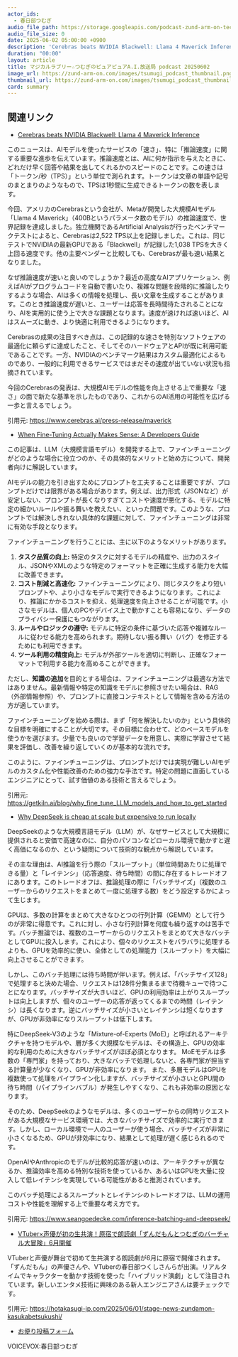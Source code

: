 ```yaml
---
actor_ids:
  - 春日部つむぎ
audio_file_path: https://storage.googleapis.com/podcast-zund-arm-on-tech/audio/マジカルラブリー☆つむぎのピュアピュアA.I.放送局_podcast_20250602.mp3
audio_file_size: 0
date: 2025-06-02 05:00:00 +0900
description: 'Cerebras beats NVIDIA Blackwell: Llama 4 Maverick Inference、When Fine-Tuning Actually Makes Sense: A Developers Guide、Why DeepSeek is cheap at scale but expensive to run locally、VTuber×声優が初の生共演！原宿で朗読劇「ずんだもんとつむぎのバーチャル大冒険」6月開催'
duration: "00:00"
layout: article
title: マジカルラブリー☆つむぎのピュアピュアA.I.放送局 podcast 20250602
image_url: https://zund-arm-on.com/images/tsumugi_podcast_thumbnail.png
thumbnail_url: https://zund-arm-on.com/images/tsumugi_podcast_thumbnail.png
card: summary
---
```


## 関連リンク


- [Cerebras beats NVIDIA Blackwell: Llama 4 Maverick Inference](https://www.cerebras.ai/press-release/maverick)  


このニュースは、AIモデルを使ったサービスの「速さ」、特に「推論速度」に関する重要な進歩を伝えています。推論速度とは、AIに何か指示を与えたときに、どれだけ早く回答や結果を出してくれるかのスピードのことです。この速さは「トークン/秒（TPS）」という単位で測られます。トークンは文章の単語や記号のまとまりのようなもので、TPSは1秒間に生成できるトークンの数を表します。

今回、アメリカのCerebrasという会社が、Metaが開発した大規模AIモデル「Llama 4 Maverick」（400Bというパラメータ数のモデル）の推論速度で、世界記録を達成しました。独立機関であるArtificial Analysisが行ったベンチマークテストによると、Cerebrasは2,522 TPS以上を記録しました。これは、同じテストでNVIDIAの最新GPUである「Blackwell」が記録した1,038 TPSを大きく上回る速度です。他の主要ベンダーと比較しても、Cerebrasが最も速い結果となりました。

なぜ推論速度が速いと良いのでしょうか？最近の高度なAIアプリケーション、例えばAIがプログラムコードを自動で書いたり、複雑な問題を段階的に推論したりするような場合、AIは多くの情報を処理し、長い文章を生成することがあります。このとき推論速度が遅いと、ユーザーは応答を長時間待たされることになり、AIを実用的に使う上で大きな課題となります。速度が速ければ速いほど、AIはスムーズに動き、より快適に利用できるようになります。

Cerebrasの成果の注目すべき点は、この記録的な速さを特別なソフトウェアの最適化に頼らずに達成したこと、そしてそのハードウェアとAPIが既に利用可能であることです。一方、NVIDIAのベンチマーク結果はカスタム最適化によるものであり、一般的に利用できるサービスではまだその速度が出ていない状況も指摘されています。

今回のCerebrasの発表は、大規模AIモデルの性能を向上させる上で重要な「速さ」の面で新たな基準を示したものであり、これからのAI活用の可能性を広げる一歩と言えるでしょう。

引用元: https://www.cerebras.ai/press-release/maverick


- [When Fine-Tuning Actually Makes Sense: A Developers Guide](https://getkiln.ai/blog/why_fine_tune_LLM_models_and_how_to_get_started)  


この記事は、LLM（大規模言語モデル）を開発する上で、ファインチューニングがどのような場合に役立つのか、その具体的なメリットと始め方について、開発者向けに解説しています。

AIモデルの能力を引き出すためにプロンプトを工夫することは重要ですが、プロンプトだけでは限界がある場合があります。例えば、出力形式（JSONなど）が安定しない、プロンプトが長くなりすぎてコストや速度が悪化する、モデルに特定の細かいルールや振る舞いを教えたい、といった問題です。このような、プロンプトでは解決しきれない具体的な課題に対して、ファインチューニングは非常に有効な手段となります。

ファインチューニングを行うことには、主に以下のようなメリットがあります。

1.  **タスク品質の向上:** 特定のタスクに対するモデルの精度や、出力のスタイル、JSONやXMLのような特定のフォーマットを正確に生成する能力を大幅に改善できます。
2.  **コスト削減と高速化:** ファインチューニングにより、同じタスクをより短いプロンプトや、より小さなモデルで実行できるようになります。これにより、推論にかかるコストを抑え、処理速度を向上させることが可能です。小さなモデルは、個人のPCやデバイス上で動かすことも容易になり、データのプライバシー保護にもつながります。
3.  **ルールやロジックの遵守:** モデルに特定の条件に基づいた応答や複雑なルールに従わせる能力を高められます。期待しない振る舞い（バグ）を修正するためにも利用できます。
4.  **ツール利用の精度向上:** モデルが外部ツールを適切に判断し、正確なフォーマットで利用する能力を高めることができます。

ただし、**知識の追加**を目的とする場合は、ファインチューニングは最適な方法ではありません。最新情報や特定の知識をモデルに参照させたい場合は、RAG（外部情報参照）や、プロンプトに直接コンテキストとして情報を含める方法の方が適しています。

ファインチューニングを始める際は、まず「何を解決したいのか」という具体的な目標を明確にすることが大切です。その目標に合わせて、どのベースモデルを使うかを選びます。少量でも良いので学習データを用意し、実際に学習させて結果を評価し、改善を繰り返していくのが基本的な流れです。

このように、ファインチューニングは、プロンプトだけでは実現が難しいAIモデルのカスタム化や性能改善のための強力な手法です。特定の問題に直面しているエンジニアにとって、試す価値のある技術と言えるでしょう。

引用元: https://getkiln.ai/blog/why_fine_tune_LLM_models_and_how_to_get_started


- [Why DeepSeek is cheap at scale but expensive to run locally](https://www.seangoedecke.com/inference-batching-and-deepseek/)  


DeepSeekのような大規模言語モデル（LLM）が、なぜサービスとして大規模に提供されると安価で高速なのに、自分のパソコンなどローカル環境で動かすと遅く高価になるのか、という疑問について技術的な観点から解説しています。

その主な理由は、AI推論を行う際の「スループット」（単位時間あたりに処理できる量）と「レイテンシ」（応答速度、待ち時間）の間に存在するトレードオフにあります。このトレードオフは、推論処理の際に「バッチサイズ」（複数のユーザーからのリクエストをまとめて一度に処理する数）をどう設定するかによって生じます。

GPUは、多数の計算をまとめて大きなひとつの行列計算（GEMM）として行うのが非常に得意です。これに対し、小さな行列計算を何度も繰り返すのは苦手です。バッチ推論では、複数のユーザーからのリクエストをまとめて大きなバッチとしてGPUに投入します。これにより、個々のリクエストをバラバラに処理するよりも、GPUを効率的に使い、全体としての処理能力（スループット）を大幅に向上させることができます。

しかし、このバッチ処理には待ち時間が伴います。例えば、「バッチサイズ128」で処理すると決めた場合、リクエストは128件分集まるまで待機キューで待つことになります。バッチサイズが大きいほど、GPUの利用効率は上がりスループットは向上しますが、個々のユーザーの応答が返ってくるまでの時間（レイテンシ）は長くなります。逆にバッチサイズが小さいとレイテンシは短くなりますが、GPUが非効率になりスループットは低下します。

特にDeepSeek-V3のような「Mixture-of-Experts (MoE)」と呼ばれるアーキテクチャを持つモデルや、層が多く大規模なモデルは、その構造上、GPUの効率的な利用のために大きなバッチサイズがほぼ必須となります。
MoEモデルは多数の「専門家」を持っており、大きなバッチで処理しないと、各専門家が担当する計算量が少なくなり、GPUが非効率になります。
また、多層モデルはGPUを複数使って処理をパイプライン化しますが、バッチサイズが小さいとGPU間の待ち時間（パイプラインバブル）が発生しやすくなり、これも非効率の原因となります。

そのため、DeepSeekのようなモデルは、多くのユーザーからの同時リクエストがある大規模なサービス環境では、大きなバッチサイズで効率的に実行できます。しかし、ローカル環境で一人のユーザーが使う場合、バッチサイズが非常に小さくなるため、GPUが非効率になり、結果として処理が遅く感じられるのです。

OpenAIやAnthropicのモデルが比較的応答が速いのは、アーキテクチャが異なるか、推論効率を高める特別な技術を使っているか、あるいはGPUを大量に投入して低レイテンシを実現している可能性があると推測されています。

このバッチ処理によるスループットとレイテンシのトレードオフは、LLMの運用コストや性能を理解する上で重要な考え方です。

引用元: https://www.seangoedecke.com/inference-batching-and-deepseek/


- [VTuber×声優が初の生共演！原宿で朗読劇「ずんだもんとつむぎのバーチャル大冒険」6月開催](https://hotakasugi-jp.com/2025/06/01/stage-news-zundamon-kasukabetsukushi/)  


VTuberと声優が舞台で初めて生共演する朗読劇が6月に原宿で開催されます。「ずんだもん」の声優さんや、VTuberの春日部つくしさんらが出演。リアルタイムでキャラクターを動かす技術を使った「ハイブリッド演劇」として注目されています。新しいエンタメ技術に興味のある新人エンジニアさんは要チェックです。

引用元: https://hotakasugi-jp.com/2025/06/01/stage-news-zundamon-kasukabetsukushi/



- [お便り投稿フォーム](https://forms.gle/ffg4JTfqdiqK62qf9)

VOICEVOX:春日部つむぎ
